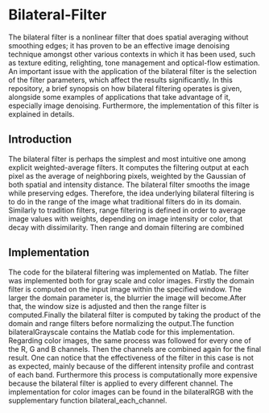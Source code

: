 # Bilateral-Filter
The bilateral filter is a nonlinear filter that does spatial averaging without smoothing edges; it has proven to be an effective image denoising technique amongst other various contexts in which it has been used, such as texture editing, relighting, tone management and optical-flow estimation. An important issue with the application of the bilateral filter is the selection of the filter parameters, which affect the results significantly. In this repository, a brief synopsis on how bilateral filtering operates is given, alongside some examples of applications that take advantage of it, especially image denoising. Furthermore, the implementation of this filter is explained in details.

## Introduction
The bilateral filter is perhaps the simplest and most intuitive one among explicit weighted-average filters. It computes the filtering output at each pixel as the average of neighboring pixels, weighted by the Gaussian of both spatial and intensity distance. The bilateral filter smooths the image while preserving edges. Therefore, the idea underlying bilateral filtering is to do in the range of the image what traditional filters do in its domain. Similarly to tradition filters, range filtering is defined in order to average image values with weights, depending on image intensity or color, that decay with dissimilarity. Then range and domain filtering are combined

## Implementation
The code for the bilateral filtering was implemented on Matlab. The filter was implemented both for gray scale and color images. Firstly the domain filter is computed on the input image within the specified window. The larger the domain parameter is, the blurrier the image will become.After that, the window size is adjusted and then the range filter is computed.Finally the bilateral filter is computed by taking the product of the domain and range filters before normalizing the output.The function bilateralGrayscale contains the Matlab code for this implementation. Regarding color images, the same process was followed for every one of the R, G and B channels. Then the channels are combined again for the final result. One can notice that the effectiveness of the filter in this case is not as expected, mainly because of the different intensity profile and contrast of each band. Furthermore this process is computationally more expensive because the bilateral filter is applied to every different channel. The implementation for color images can be found in the bilateralRGB with the supplementary function bilateral_each_channel.
